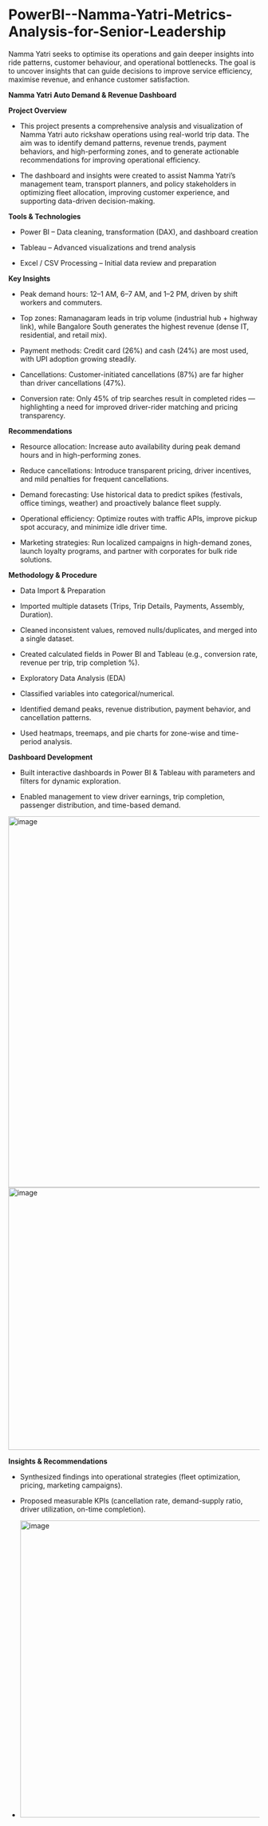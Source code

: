 # PowerBI--Namma-Yatri-Metrics-Analysis-for-Senior-Leadership
Namma Yatri seeks to optimise its operations and gain deeper insights into ride patterns, customer behaviour, and operational bottlenecks. The goal is to uncover insights that can guide decisions to improve service efficiency, maximise revenue, and enhance customer satisfaction.

**Namma Yatri Auto Demand & Revenue Dashboard**

**Project Overview**

* This project presents a comprehensive analysis and visualization of Namma Yatri auto rickshaw operations using real-world trip data. The aim was to identify demand patterns, revenue trends, payment behaviors, and high-performing zones, and to generate actionable recommendations for improving operational efficiency.

* The dashboard and insights were created to assist Namma Yatri’s management team, transport planners, and policy stakeholders in optimizing fleet allocation, improving customer experience, and supporting data-driven decision-making.

**Tools & Technologies**

* Power BI – Data cleaning, transformation (DAX), and dashboard creation

* Tableau – Advanced visualizations and trend analysis

* Excel / CSV Processing – Initial data review and preparation

**Key Insights**

* Peak demand hours: 12–1 AM, 6–7 AM, and 1–2 PM, driven by shift workers and commuters.

* Top zones: Ramanagaram leads in trip volume (industrial hub + highway link), while Bangalore South generates the highest revenue (dense IT, residential, and retail mix).

* Payment methods: Credit card (26%) and cash (24%) are most used, with UPI adoption growing steadily.

* Cancellations: Customer-initiated cancellations (87%) are far higher than driver cancellations (47%).

* Conversion rate: Only 45% of trip searches result in completed rides — highlighting a need for improved driver-rider matching and pricing transparency.

**Recommendations**

* Resource allocation: Increase auto availability during peak demand hours and in high-performing zones.

* Reduce cancellations: Introduce transparent pricing, driver incentives, and mild penalties for frequent cancellations.

* Demand forecasting: Use historical data to predict spikes (festivals, office timings, weather) and proactively balance fleet supply.

* Operational efficiency: Optimize routes with traffic APIs, improve pickup spot accuracy, and minimize idle driver time.

* Marketing strategies: Run localized campaigns in high-demand zones, launch loyalty programs, and partner with corporates for bulk ride solutions.

**Methodology & Procedure**

* Data Import & Preparation

* Imported multiple datasets (Trips, Trip Details, Payments, Assembly, Duration).

* Cleaned inconsistent values, removed nulls/duplicates, and merged into a single dataset.

* Created calculated fields in Power BI and Tableau (e.g., conversion rate, revenue per trip, trip completion %).

* Exploratory Data Analysis (EDA)

* Classified variables into categorical/numerical.

* Identified demand peaks, revenue distribution, payment behavior, and cancellation patterns.

* Used heatmaps, treemaps, and pie charts for zone-wise and time-period analysis.

**Dashboard Development**

* Built interactive dashboards in Power BI & Tableau with parameters and filters for dynamic exploration.

* Enabled management to view driver earnings, trip completion, passenger distribution, and time-based demand.

<img width="1326" height="742" alt="image" src="https://github.com/user-attachments/assets/d464caca-cc0b-408c-990e-2bad2c00c6d6" />

<img width="844" height="525" alt="image" src="https://github.com/user-attachments/assets/04f5cc14-654f-4dbd-b5db-f1b5c6425654" />



**Insights & Recommendations**

* Synthesized findings into operational strategies (fleet optimization, pricing, marketing campaigns).

* Proposed measurable KPIs (cancellation rate, demand-supply ratio, driver utilization, on-time completion).

* <img width="823" height="594" alt="image" src="https://github.com/user-attachments/assets/f664ed8f-747c-44b7-b2dc-3b19d834fa72" />

